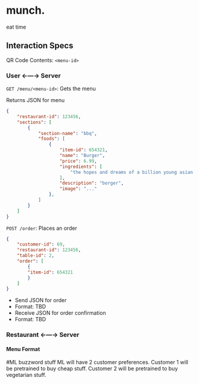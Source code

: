 # munch.
eat time

## Interaction Specs

QR Code Contents: `<menu-id>`

### User ←—→ Server

`GET /menu/<menu-id>`: Gets the menu

Returns JSON for menu

```json
{ 
    "restaurant-id": 123456,
    "sections": [
        {
            "section-name": "bbq",
            "foods": [
                {
                    "item-id": 654321,
                    "name": "Burger",
                    "price": 6.99,
                    "ingredients": [
                        "the hopes and dreams of a billion young asian children trying to get into harvard", "wheat"
                    ],
                    "description": "borger",
                    "image": "..."
                },
            ]
        }
    ]
}

```

`POST /order`: Places an order

```json
{
    "customer-id": 69,
    "restaurant-id": 123456,
    "table-id": 2,
    "order": [
        {
        "item-id": 654321
        }
    ]
}
```

 * Send JSON for order
 * Format: TBD
 * Receive JSON for order confirmation
 * Format: TBD

### Restaurant ←—→ Server

#### Menu Format

#ML buzzword stuff
ML will have 2 customer preferences.
Customer 1 will be pretrained to buy cheap stuff.
Customer 2 will be pretrained to buy vegetarian stuff.
